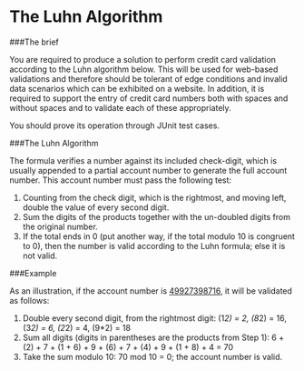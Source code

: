 The Luhn Algorithm
==================

###The brief

You are required to produce a solution to perform credit card validation according to the Luhn
algorithm below. This will be used for web-based validations and therefore should be tolerant of
edge conditions and invalid data scenarios which can be exhibited on a website. In addition, it is
required to support the entry of credit card numbers both with spaces and without spaces and to
validate each of these appropriately.

You should prove its operation through JUnit test cases.


###The Luhn Algorithm

The formula verifies a number against its included check-digit, which is usually appended to a partial 
account number to generate the full account number. This account number must pass the following
test:

1. Counting from the check digit, which is the rightmost, and moving left, double the value of every 
second digit.
2. Sum the digits of the products together with the un-doubled digits from the original number.
3. If the total ends in 0 (put another way, if the total modulo 10 is congruent to 0), then the number is
valid according to the Luhn formula; else it is not valid.

###Example

As an illustration, if the account number is [49927398716](https://en.wikipedia.org/wiki/Luhn_algorithm), it will be validated as follows:

1. Double every second digit, from the rightmost digit:
(1*2) = 2, (8*2) = 16, (3*2) = 6, (2*2) = 4, (9*2) = 18
2. Sum all digits (digits in parentheses are the products from Step 1):
6 + (2) + 7 + (1 + 6) + 9 + (6) + 7 + (4) + 9 + (1 + 8) + 4 = 70
3. Take the sum modulo 10: 70 mod 10 = 0; the account number is valid.
